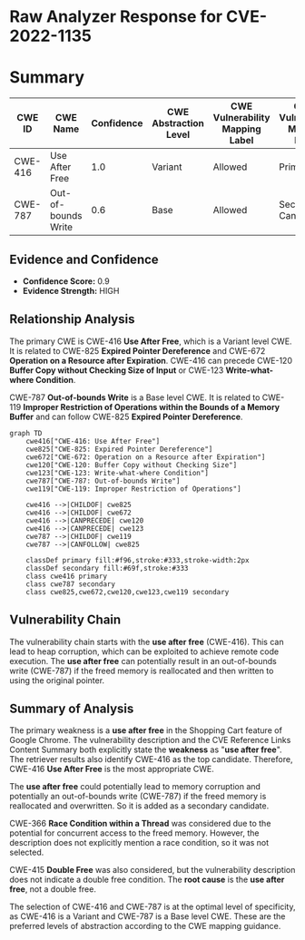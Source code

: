 # Raw Analyzer Response for CVE-2022-1135

# Summary
| CWE ID | CWE Name | Confidence | CWE Abstraction Level | CWE Vulnerability Mapping Label | CWE-Vulnerability Mapping Notes |
|---|---|---|---|---|---|
| CWE-416 | Use After Free | 1.0 | Variant | Allowed | Primary CWE |
| CWE-787 | Out-of-bounds Write | 0.6 | Base | Allowed | Secondary Candidate |

## Evidence and Confidence

*   **Confidence Score:** 0.9
*   **Evidence Strength:** HIGH

## Relationship Analysis
The primary CWE is CWE-416 **Use After Free**, which is a Variant level CWE. It is related to CWE-825 **Expired Pointer Dereference** and CWE-672 **Operation on a Resource after Expiration**. CWE-416 can precede CWE-120 **Buffer Copy without Checking Size of Input** or CWE-123 **Write-what-where Condition**.

CWE-787 **Out-of-bounds Write** is a Base level CWE. It is related to CWE-119 **Improper Restriction of Operations within the Bounds of a Memory Buffer** and can follow CWE-825 **Expired Pointer Dereference**.

```mermaid
graph TD
    cwe416["CWE-416: Use After Free"]
    cwe825["CWE-825: Expired Pointer Dereference"]
    cwe672["CWE-672: Operation on a Resource after Expiration"]
    cwe120["CWE-120: Buffer Copy without Checking Size"]
    cwe123["CWE-123: Write-what-where Condition"]
    cwe787["CWE-787: Out-of-bounds Write"]
    cwe119["CWE-119: Improper Restriction of Operations"]
    
    cwe416 -->|CHILDOF| cwe825
    cwe416 -->|CHILDOF| cwe672
    cwe416 -->|CANPRECEDE| cwe120
    cwe416 -->|CANPRECEDE| cwe123
    cwe787 -->|CHILDOF| cwe119
    cwe787 -->|CANFOLLOW| cwe825

    classDef primary fill:#f96,stroke:#333,stroke-width:2px
    classDef secondary fill:#69f,stroke:#333
    class cwe416 primary
    class cwe787 secondary
    class cwe825,cwe672,cwe120,cwe123,cwe119 secondary
```

## Vulnerability Chain
The vulnerability chain starts with the **use after free** (CWE-416). This can lead to heap corruption, which can be exploited to achieve remote code execution. The **use after free** can potentially result in an out-of-bounds write (CWE-787) if the freed memory is reallocated and then written to using the original pointer.

## Summary of Analysis
The primary weakness is a **use after free** in the Shopping Cart feature of Google Chrome. The vulnerability description and the CVE Reference Links Content Summary both explicitly state the **weakness** as "**use after free**". The retriever results also identify CWE-416 as the top candidate. Therefore, CWE-416 **Use After Free** is the most appropriate CWE.

The **use after free** could potentially lead to memory corruption and potentially an out-of-bounds write (CWE-787) if the freed memory is reallocated and overwritten. So it is added as a secondary candidate.

CWE-366 **Race Condition within a Thread** was considered due to the potential for concurrent access to the freed memory. However, the description does not explicitly mention a race condition, so it was not selected.

CWE-415 **Double Free** was also considered, but the vulnerability description does not indicate a double free condition. The **root cause** is the **use after free**, not a double free.

The selection of CWE-416 and CWE-787 is at the optimal level of specificity, as CWE-416 is a Variant and CWE-787 is a Base level CWE. These are the preferred levels of abstraction according to the CWE mapping guidance.